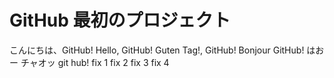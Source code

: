 # GitHub 最初のプロジェクト

こんにちは、GitHub!
Hello, GitHub!
Guten Tag!, GitHub!
Bonjour GitHub!
はおー
チャオッ
git hub!
fix 1
fix 2
fix 3
fix 4
